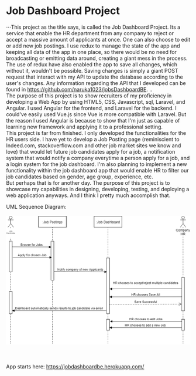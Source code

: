 # Job Dashboard Project

  ⋅⋅⋅This project as the title says, is called the Job Dashboard Project. Its a service that enable the HR department from any company to reject or accept a massive amount of applicants at once. One can also choose to edit or add new job postings. I use redux to manage the state of the app and keeping all data of the app in one place, so there would be no need for broadcasting or emitting data around, creating a giant mess in the process. The use of redux have also enabled the app to save all changes, which without it, wouldn't be possible. Saving changes is simply a giant POST request that interact with my API to update the database according to the user's changes. Any information regarding the API that I developed can be found in https://github.com/naruka1023/jobsDashboardBE. .. <br>
  The purpose of this project is to show recruiters of my proficiency in developing a Web App by using HTML5, CSS, Javascript, sql, Laravel, and Angular. I used Angular for the frontend, and Laravel for the backend. I could've easily used Vue.js since Vue is more compatible with Laravel. But the reason I used Angular is because to show that I'm just as capable of learning new framework and applying it to a professional setting. <br>
  This project is far from finished. I only developed the functionalities for the HR users side. I have yet to develop a Job Posting page (reminiscient to Indeed.com, stackoverflow.com and other job market sites we know and love) that would let future job candidates apply for a job, a notification system that would notify a company everytime a person apply for a job, and a login system for the job dashboard. I'm also planning to implement a new functionality within the job dashboard app that would enable HR to filter our job candidates based on gender, age group, experience, etc. <br>
  But perhaps that is for another day. The purpose of this project is to showcase my capabilities in designing, developing, testing, and deploying a web application anyways. And I think I pretty much accomplish that. 
  
  
UML Sequence Diagram: <br><br>
![alt text](https://github.com/naruka1023/jobsDashboardFE/blob/master/sequenceDiagram.png)

<br><br>
App starts here: https://jobdashboardbe.herokuapp.com/
